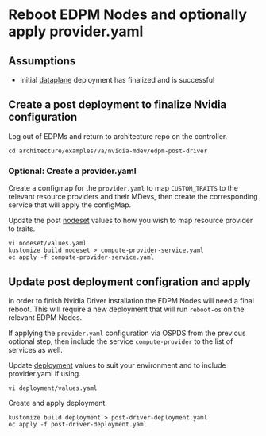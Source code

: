 # Reboot EDPM Nodes and optionally apply provider.yaml

## Assumptions

- Initial [dataplane](edpm-pre.md) deployment has finalized and is successful

## Create a post deployment to finalize Nvidia configuration
Log out of EDPMs and return to architecture repo on the controller.

```
cd architecture/examples/va/nvidia-mdev/edpm-post-driver
```

### Optional: Create a provider.yaml
Create a configmap for the ```provider.yaml``` to map ```CUSTOM_TRAITS``` to
the relevant resource providers and their MDevs, then create the corresponding
service that will apply the configMap.

Update the post [nodeset](edpm-post-driver/nodeset/values.yaml) values to how
you wish to map resource provider to traits.

```
vi nodeset/values.yaml
kustomize build nodeset > compute-provider-service.yaml
oc apply -f compute-provider-service.yaml
```

## Update post deployment configration and apply
In order to finish Nvidia Driver installation the EDPM Nodes will need a final
reboot. This will require a new deployment that will run ```reboot-os``` on the
relevant EDPM Nodes.

If applying the ```provider.yaml``` configuration via OSPDS from the previous
optional step, then include the service ```compute-provider``` to the list of
services as well.

Update [deployment](edpm-post-driver/deployment/values.yaml) values to suit
your environment and to include provider.yaml if using.
```
vi deployment/values.yaml
```

Create and apply deployment.
```
kustomize build deployment > post-driver-deployment.yaml
oc apply -f post-driver-deployment.yaml
```
